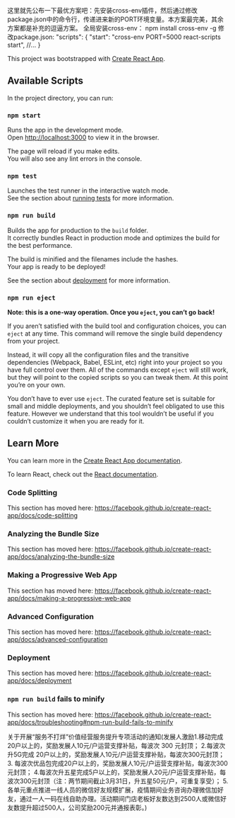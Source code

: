 这里就先公布一下最优方案吧：先安装cross-env插件，然后通过修改package.json中的命令行，传递进来新的PORT环境变量。本方案最完美，其余方案都是补充的逗逼方案。
全局安装cross-env：
npm install cross-env -g
修改package.json:
"scripts": {
    "start": "cross-env PORT=5000 react-scripts start",
    //...
}

This project was bootstrapped with [Create React App](https://github.com/facebook/create-react-app).

## Available Scripts

In the project directory, you can run:

### `npm start`

Runs the app in the development mode.<br />
Open [http://localhost:3000](http://localhost:3000) to view it in the browser.

The page will reload if you make edits.<br />
You will also see any lint errors in the console.

### `npm test`

Launches the test runner in the interactive watch mode.<br />
See the section about [running tests](https://facebook.github.io/create-react-app/docs/running-tests) for more information.

### `npm run build`

Builds the app for production to the `build` folder.<br />
It correctly bundles React in production mode and optimizes the build for the best performance.

The build is minified and the filenames include the hashes.<br />
Your app is ready to be deployed!

See the section about [deployment](https://facebook.github.io/create-react-app/docs/deployment) for more information.

### `npm run eject`

**Note: this is a one-way operation. Once you `eject`, you can’t go back!**

If you aren’t satisfied with the build tool and configuration choices, you can `eject` at any time. This command will remove the single build dependency from your project.

Instead, it will copy all the configuration files and the transitive dependencies (Webpack, Babel, ESLint, etc) right into your project so you have full control over them. All of the commands except `eject` will still work, but they will point to the copied scripts so you can tweak them. At this point you’re on your own.

You don’t have to ever use `eject`. The curated feature set is suitable for small and middle deployments, and you shouldn’t feel obligated to use this feature. However we understand that this tool wouldn’t be useful if you couldn’t customize it when you are ready for it.

## Learn More

You can learn more in the [Create React App documentation](https://facebook.github.io/create-react-app/docs/getting-started).

To learn React, check out the [React documentation](https://reactjs.org/).

### Code Splitting

This section has moved here: https://facebook.github.io/create-react-app/docs/code-splitting

### Analyzing the Bundle Size

This section has moved here: https://facebook.github.io/create-react-app/docs/analyzing-the-bundle-size

### Making a Progressive Web App

This section has moved here: https://facebook.github.io/create-react-app/docs/making-a-progressive-web-app

### Advanced Configuration

This section has moved here: https://facebook.github.io/create-react-app/docs/advanced-configuration

### Deployment

This section has moved here: https://facebook.github.io/create-react-app/docs/deployment

### `npm run build` fails to minify

This section has moved here: https://facebook.github.io/create-react-app/docs/troubleshooting#npm-run-build-fails-to-minify






关于开展“服务不打烊”价值经营服务提升专项活动的通知(发展人激励1.移动完成 20户以上的，奖励发展人10元/户运营支撑补贴，每波次 300 元封顶；  2.每波次升5G完成 20户以上的，奖励发展人10元/户运营支撑补贴，每波次300元封顶；  3. 每波次优品包完成20户以上的，奖励发展人10元/户运营支撑补贴，每波次300元封顶；  4.每波次升五星完成5户以上的，奖励发展人20元/户运营支撑补贴，每波次300元封顶（注：两节期间截止3月31日，升五星50元/户，可重复享受）；  5.各单元重点推进一线人员的微信好友规模扩展，疫情期间业务咨询办理微信加好友，通过一人一码在线自助办理。活动期间门店老板好友数达到2500人或微信好友数提升超过500人，公司奖励200元并通报表彰。)